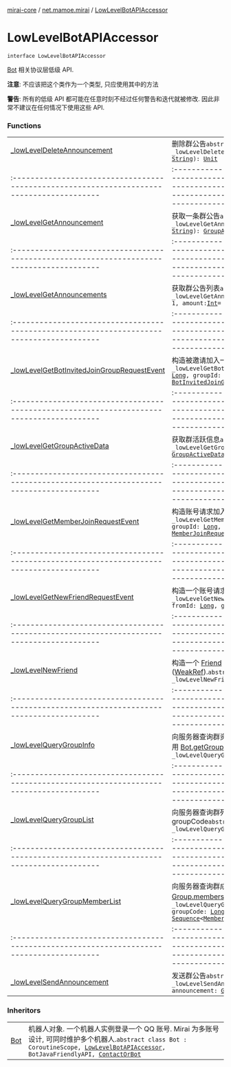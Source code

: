 [mirai-core](../../index.md) / [net.mamoe.mirai](../index.md) / [LowLevelBotAPIAccessor](./index.md)

# LowLevelBotAPIAccessor

`interface LowLevelBotAPIAccessor`

[Bot](../-bot/index.md) 相关协议层低级 API.

**注意**: 不应该把这个类作为一个类型, 只应使用其中的方法

**警告**: 所有的低级 API 都可能在任意时刻不经过任何警告和迭代就被修改. 因此非常不建议在任何情况下使用这些 API.

### Functions
|||
|:----------------------------------------------------------------------------------------|:---------------------------------------------------------------------------------------------------------------------------------------------------------------------------------------------------------|
| [_lowLevelDeleteAnnouncement](_low-level-delete-announcement.md) | 删除群公告`abstract suspend fun _lowLevelDeleteAnnouncement(groupId: `[`Long`](https://kotlinlang.org/api/latest/jvm/stdlib/kotlin/-long/index.html)`, fid: `[`String`](https://kotlinlang.org/api/latest/jvm/stdlib/kotlin/-string/index.html)`): `[`Unit`](https://kotlinlang.org/api/latest/jvm/stdlib/kotlin/-unit/index.html) ||||
|:----------------------------------------------------------------------------------------|:---------------------------------------------------------------------------------------------------------------------------------------------------------------------------------------------------------|
| [_lowLevelGetAnnouncement](_low-level-get-announcement.md) | 获取一条群公告`abstract suspend fun _lowLevelGetAnnouncement(groupId: `[`Long`](https://kotlinlang.org/api/latest/jvm/stdlib/kotlin/-long/index.html)`, fid: `[`String`](https://kotlinlang.org/api/latest/jvm/stdlib/kotlin/-string/index.html)`): `[`GroupAnnouncement`](../../net.mamoe.mirai.data/-group-announcement/index.md) ||||
|:----------------------------------------------------------------------------------------|:---------------------------------------------------------------------------------------------------------------------------------------------------------------------------------------------------------|
| [_lowLevelGetAnnouncements](_low-level-get-announcements.md) | 获取群公告列表`abstract suspend fun _lowLevelGetAnnouncements(groupId: `[`Long`](https://kotlinlang.org/api/latest/jvm/stdlib/kotlin/-long/index.html)`, page: `[`Int`](https://kotlinlang.org/api/latest/jvm/stdlib/kotlin/-int/index.html)` = 1, amount: `[`Int`](https://kotlinlang.org/api/latest/jvm/stdlib/kotlin/-int/index.html)` = 10): `[`GroupAnnouncementList`](../../net.mamoe.mirai.data/-group-announcement-list/index.md) ||||
|:----------------------------------------------------------------------------------------|:---------------------------------------------------------------------------------------------------------------------------------------------------------------------------------------------------------|
| [_lowLevelGetBotInvitedJoinGroupRequestEvent](_low-level-get-bot-invited-join-group-request-event.md) | 构造被邀请加入一个群请求事件`open fun _lowLevelGetBotInvitedJoinGroupRequestEvent(eventId: `[`Long`](https://kotlinlang.org/api/latest/jvm/stdlib/kotlin/-long/index.html)`, groupId: `[`Long`](https://kotlinlang.org/api/latest/jvm/stdlib/kotlin/-long/index.html)`, invitorId: `[`Long`](https://kotlinlang.org/api/latest/jvm/stdlib/kotlin/-long/index.html)`): `[`BotInvitedJoinGroupRequestEvent`](../../net.mamoe.mirai.event.events/-bot-invited-join-group-request-event/index.md) ||||
|:----------------------------------------------------------------------------------------|:---------------------------------------------------------------------------------------------------------------------------------------------------------------------------------------------------------|
| [_lowLevelGetGroupActiveData](_low-level-get-group-active-data.md) | 获取群活跃信息`abstract suspend fun _lowLevelGetGroupActiveData(groupId: `[`Long`](https://kotlinlang.org/api/latest/jvm/stdlib/kotlin/-long/index.html)`): `[`GroupActiveData`](../../net.mamoe.mirai.data/-group-active-data/index.md) ||||
|:----------------------------------------------------------------------------------------|:---------------------------------------------------------------------------------------------------------------------------------------------------------------------------------------------------------|
| [_lowLevelGetMemberJoinRequestEvent](_low-level-get-member-join-request-event.md) | 构造账号请求加入群事件`open fun _lowLevelGetMemberJoinRequestEvent(eventId: `[`Long`](https://kotlinlang.org/api/latest/jvm/stdlib/kotlin/-long/index.html)`, groupId: `[`Long`](https://kotlinlang.org/api/latest/jvm/stdlib/kotlin/-long/index.html)`, fromId: `[`Long`](https://kotlinlang.org/api/latest/jvm/stdlib/kotlin/-long/index.html)`): `[`MemberJoinRequestEvent`](../../net.mamoe.mirai.event.events/-member-join-request-event/index.md) ||||
|:----------------------------------------------------------------------------------------|:---------------------------------------------------------------------------------------------------------------------------------------------------------------------------------------------------------|
| [_lowLevelGetNewFriendRequestEvent](_low-level-get-new-friend-request-event.md) | 构造一个账号请求添加机器人为好友的事件`open fun _lowLevelGetNewFriendRequestEvent(eventId: `[`Long`](https://kotlinlang.org/api/latest/jvm/stdlib/kotlin/-long/index.html)`, fromId: `[`Long`](https://kotlinlang.org/api/latest/jvm/stdlib/kotlin/-long/index.html)`, groupId: `[`Long`](https://kotlinlang.org/api/latest/jvm/stdlib/kotlin/-long/index.html)`): `[`NewFriendRequestEvent`](../../net.mamoe.mirai.event.events/-new-friend-request-event/index.md) ||||
|:----------------------------------------------------------------------------------------|:---------------------------------------------------------------------------------------------------------------------------------------------------------------------------------------------------------|
| [_lowLevelNewFriend](_low-level-new-friend.md) | 构造一个 [Friend](../../net.mamoe.mirai.contact/-friend/index.md) 对象. 它持有对 [Bot](../-bot/index.md) 的弱引用([WeakRef](../../net.mamoe.mirai.utils/-weak-ref/index.md)).`abstract fun _lowLevelNewFriend(friendInfo: `[`FriendInfo`](../../net.mamoe.mirai.data/-friend-info/index.md)`): `[`Friend`](../../net.mamoe.mirai.contact/-friend/index.md) ||||
|:----------------------------------------------------------------------------------------|:---------------------------------------------------------------------------------------------------------------------------------------------------------------------------------------------------------|
| [_lowLevelQueryGroupInfo](_low-level-query-group-info.md) | 向服务器查询群资料. 获得的仅为当前时刻的资料. 请优先使用 [Bot.getGroup](../-bot/get-group.md) 然后查看群资料.`abstract suspend fun _lowLevelQueryGroupInfo(groupCode: `[`Long`](https://kotlinlang.org/api/latest/jvm/stdlib/kotlin/-long/index.html)`): `[`GroupInfo`](../../net.mamoe.mirai.data/-group-info/index.md) ||||
|:----------------------------------------------------------------------------------------|:---------------------------------------------------------------------------------------------------------------------------------------------------------------------------------------------------------|
| [_lowLevelQueryGroupList](_low-level-query-group-list.md) | 向服务器查询群列表. 返回值高 32 bits 为 uin, 低 32 bits 为 groupCode`abstract suspend fun _lowLevelQueryGroupList(): `[`Sequence`](https://kotlinlang.org/api/latest/jvm/stdlib/kotlin.sequences/-sequence/index.html)`<`[`Long`](https://kotlinlang.org/api/latest/jvm/stdlib/kotlin/-long/index.html)`>` ||||
|:----------------------------------------------------------------------------------------|:---------------------------------------------------------------------------------------------------------------------------------------------------------------------------------------------------------|
| [_lowLevelQueryGroupMemberList](_low-level-query-group-member-list.md) | 向服务器查询群成员列表. 请优先使用 [Bot.getGroup](../-bot/get-group.md), [Group.members](../../net.mamoe.mirai.contact/-group/members.md) 查看群成员.`abstract suspend fun _lowLevelQueryGroupMemberList(groupUin: `[`Long`](https://kotlinlang.org/api/latest/jvm/stdlib/kotlin/-long/index.html)`, groupCode: `[`Long`](https://kotlinlang.org/api/latest/jvm/stdlib/kotlin/-long/index.html)`, ownerId: `[`Long`](https://kotlinlang.org/api/latest/jvm/stdlib/kotlin/-long/index.html)`): `[`Sequence`](https://kotlinlang.org/api/latest/jvm/stdlib/kotlin.sequences/-sequence/index.html)`<`[`MemberInfo`](../../net.mamoe.mirai.data/-member-info/index.md)`>` ||||
|:----------------------------------------------------------------------------------------|:---------------------------------------------------------------------------------------------------------------------------------------------------------------------------------------------------------|
| [_lowLevelSendAnnouncement](_low-level-send-announcement.md) | 发送群公告`abstract suspend fun _lowLevelSendAnnouncement(groupId: `[`Long`](https://kotlinlang.org/api/latest/jvm/stdlib/kotlin/-long/index.html)`, announcement: `[`GroupAnnouncement`](../../net.mamoe.mirai.data/-group-announcement/index.md)`): `[`String`](https://kotlinlang.org/api/latest/jvm/stdlib/kotlin/-string/index.html) |

### Inheritors
|||
|:----------------------------------------------------------------------------------------|:---------------------------------------------------------------------------------------------------------------------------------------------------------------------------------------------------------|
| [Bot](../-bot/index.md) | 机器人对象. 一个机器人实例登录一个 QQ 账号. Mirai 为多账号设计, 可同时维护多个机器人.`abstract class Bot : CoroutineScope, `[`LowLevelBotAPIAccessor`](./index.md)`, BotJavaFriendlyAPI, `[`ContactOrBot`](../../net.mamoe.mirai.contact/-contact-or-bot/index.md) |

